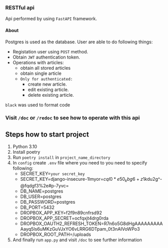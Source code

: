 ### RESTful api
Api performed by using `FastAPI` framework.

#### About
Postgres is used as the database. User are able to do following things:

* Registation user using `POST` method.
* Obtain `JWT` authentication token.
* Operations with articles:
  * obtain all stored articles
  * obtain single article
  * `Only for authenticated:`
    * create new article.
    * edit existing article.
    * delete existing article.

`black` was used to format code

### Visit `/doc` or `/redoc` to see how to operate with this api

## Steps how to start project

1. Python 3.10
2. Install poetry
3. Run `poetry install` in `project_name_directory`
4. In `config` create `.env` file where you need to you need to specify following:
   * SECRET_KEY=`your secret_key`
   * SECRET_KEY=django-insecure-1lmyor=$cql0*e50_kbg6+z1k$du2g^-@fqdgf3%2e#p-7yvc=
   * DB_NAME=postgres
   * DB_USER=postgres
   * DB_PASSWORD=postgres
   * DB_PORT=5432
   * DROPBOX_APP_KEY=f2f9n89cnfrsd92
   * DROPBOX_APP_SECRET=ocfqxjt4drg0rda
   * DROPBOX_OAUTH2_REFRESH_TOKEN=R7n6o5G8dHgAAAAAAAAAAayq5ls6uMKzGuVJxYO6vLRRG6DTpam_0t3nAIVoWPo3
   * DROPBOX_ROOT_PATH=/uploads
5. And finally run `app.py` and visit `/doc` to see further information

